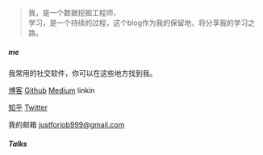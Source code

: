 > 我，是一个数据挖掘工程师，  
> 学习，是一个持续的过程，这个blog作为我的保留地，将分享我的学习之路。

##### me
我常用的社交软件，你可以在这些地方找到我。

[博客](https://github.com/studentlynn/studentlynn.github.io)
[Github](http://github.com/studentlynn)
[Medium](https://medium.com/@justforjob999)
linkin

[知乎](https://www.zhihu.com/)
[Twitter](https://twitter.com/)

我的邮箱 justforjob999@gmail.com



##### Talks



